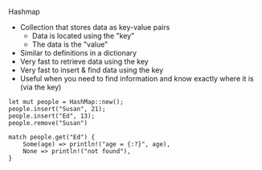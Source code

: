Hashmap
- Collection that stores data as key-value pairs
    - Data is located using the "key"
    - The data is the "value"
- Similar to definitions in a dictionary
- Very fast to retrieve data using the key
- Very fast to insert & find data using the key
- Useful when you need to find information and know exactly where it is (via the key)

```
let mut people = HashMap::new();
people.insert("Susan", 21);
people.insert("Ed", 13);
people.remove("Susan")

match people.get("Ed") {
    Some(age) => println!("age = {:?}", age),
    None => println!("not found"),
}
```